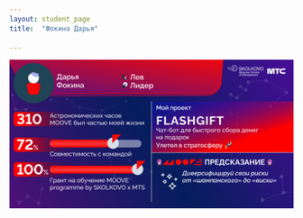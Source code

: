 ```yaml
---
layout: student_page
title:  "Фокина Дарья"

---
```

<img class="img-fluid" src="/img/posts/Фокина Дарья.png" alt="moove-1">
